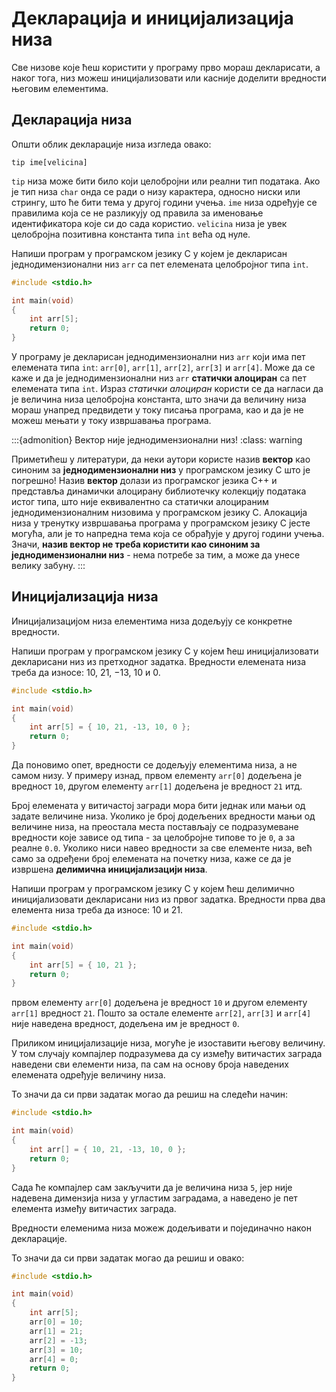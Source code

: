 # Декларација и иницијализација низа

Све низове које ћеш користити у програму прво мораш декларисати, а наког тога,
низ можеш иницијализовати или касније доделити вредности његовим елементима.

## Декларација низа

Општи облик декларације низа изгледа овако:

```text
tip ime[velicina]
```

`tip` низа може бити било који целобројни или реални тип података. Ако је тип
низа `char` онда се ради о низу карактера, односно ниски или стрингу, што ће
бити тема у другој години учења. `ime` низа одређује се правилима која се не
разликују од правила за именовање идентификатора које си до сада користио.
`velicina` низа је увек целобројна позитивна константа типа `int` већа од нуле.

Напиши програм у програмском језику C у којем је декларисан једнодимензионални
низ `arr` са пет елемената целобројног типа `int`.

```c
#include <stdio.h>

int main(void)
{
    int arr[5];
    return 0;
}
```

У програму је декларисан једнодимензионални низ `arr` који има пет елемената
типа `int`: `arr[0]`, `arr[1]`, `arr[2]`, `arr[3]` и `arr[4]`. Може да се каже
и да је једнодимензионални низ `arr` **статички алоциран** са пет елемената
типа `int`. Израз *статички алоциран* користи се да нагласи да је величина низа
целобројна константа, што значи да величину низа мораш унапред предвидети у
току писања програма, као и да је не можеш мењати у току извршавања програма.

:::{admonition} Вектор није једнодимензионални низ!
:class: warning

Приметићеш у литератури, да неки аутори користе назив **вектор** као синоним за
**једнодимензионални низ** у програмском језику C што је погрешно! Назив
**вектор** долази из програмског језика C++ и представља динамички алоцирану
библиотечку колекцију података истог типа, што није еквивалентно са статички
алоцираним једнодимензионалним низовима у програмском језику C. Алокација низа
у тренутку извршавања програма у програмском језику C јесте могућа, али је то
напредна тема која се обрађује у другој години учења. Значи,
**назив вектор не треба користити као синоним за једнодимензионални низ** -
нема потребе за тим, а може да унесе велику забуну.
:::

## Иницијализација низа

Иницијализацијом низа елементима низа додељују се конкретне вредности.

Напиши програм у програмском језику C у којем ћеш иницијализовати декларисани
низ из претходног задатка. Вредности елемената низа треба да износе: $10$,
$21$, $-13$, $10$ и $0$.

```c
#include <stdio.h>

int main(void)
{
    int arr[5] = { 10, 21, -13, 10, 0 };
    return 0;
}
```

Да поновимо опет, вредности се додељују елементима низа, а не самом низу. У
примеру изнад, првом елементу `arr[0]` додељена је вредност `10`, другом
елементу `arr[1]` додељена је вредност `21` итд.

Број елемената у витичастој загради мора бити једнак или мањи од задате
величине низа. Уколико је број додељених вредности мањи од величине низа, на
преостала места постављају се подразумеване вредности које зависе од типа - за
целобројне типове то је `0`, а за реалне `0.0`. Уколико ниси навео вредности за
све елементе низа, већ само за одређени број елемената на почетку низа, каже се
да је извршена **делимична иницијализацији низа**.

Напиши програм у програмском језику C у којем ћеш делимично иницијализовати
декларисани низ из првог задатка. Вредности прва два елемента низа треба да
износе: $10$ и $21$.

```c
#include <stdio.h>

int main(void)
{
    int arr[5] = { 10, 21 };
    return 0;
}
```

првом елементу `arr[0]` додељена је вредност `10` и другом елементу `arr[1]`
вредност `21`. Пошто за остале елементе `arr[2]`, `arr[3]` и `arr[4]` није
наведена вредност, додељена им је вредност `0`.

Приликом иницијализације низа, могуће је изоставити његову величину. У том
случају компајлер подразумева да су између витичастих заграда наведени сви
елементи низа, па сам на основу броја наведених елемената одређује величину
низа.

То значи да си први задатак могао да решиш на следећи начин:

```c
#include <stdio.h>

int main(void)
{
    int arr[] = { 10, 21, -13, 10, 0 };
    return 0;
}
```

Сада ће компајлер сам закључити да је величина низа `5`, јер није надевена
димензија низа у угластим заградама, а наведенo је пет елемента између
витичастих заграда.

Вредности елеменима низа можеж додељивати и појединачно након декларације.

То значи да си први задатак могао да решиш и овако:

```c
#include <stdio.h>

int main(void)
{
    int arr[5];
    arr[0] = 10;
    arr[1] = 21;
    arr[2] = -13;
    arr[3] = 10;
    arr[4] = 0;
    return 0;
}
```
